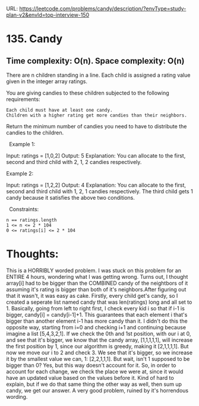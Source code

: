 URL: https://leetcode.com/problems/candy/description/?envType=study-plan-v2&envId=top-interview-150

# 135. Candy

## Time complexity: O(n). Space complexity: O(n)

There are n children standing in a line. Each child is assigned a rating value given in the integer array ratings.

You are giving candies to these children subjected to the following requirements:

	Each child must have at least one candy.
	Children with a higher rating get more candies than their neighbors.

Return the minimum number of candies you need to have to distribute the candies to the children.

 
Example 1:

Input: ratings = [1,0,2]
Output: 5
Explanation: You can allocate to the first, second and third child with 2, 1, 2 candies respectively.

Example 2:

Input: ratings = [1,2,2]
Output: 4
Explanation: You can allocate to the first, second and third child with 1, 2, 1 candies respectively.
The third child gets 1 candy because it satisfies the above two conditions.

 
Constraints:

	n == ratings.length
	1 <= n <= 2 * 104
	0 <= ratings[i] <= 2 * 104

# Thoughts:
This is a HORRIBLY worded problem. I was stuck on this problem for an ENTIRE 4 hours, wondering what I was getting wrong. Turns out, I thought array[i] had to be bigger than the COMBINED candy of the neightbors of it assuming it's rating 
is bigger than both of it's neighbors.After figuring out that it wasn't, it was easy as cake. Firstly, every child get's candy, so I created a seperate list named candy that was len(ratings) long and all set to 1. Basically, going from 
left to right first, I check every kid i so that if i-1 is bigger, candy[i] = candy[i-1]+1. This guarantees that each element i that's bigger than another element i-1 has more candy than it. I didn't do this the opposite way, starting from 
i=0 and checking i+1 and continuing because imagine a list [5,4,3,2,1]. If we check the 0th and 1st position, with our i at 0, and see that it's bigger, we know that the candy array, [1,1,1,1,1], will increase the first position by 1, since 
our algorithm is greedy, making it [2,1,1,1,1]. But now we move our i to 2 and check 3. We see that it's bigger, so we increase it by the smallest value we can, 1: [2,2,1,1,1]. But wait, isn't 1 supposed to be bigger than 0? Yes, but this way 
doesn't account for it. So, in order to account for each change, we check the place we were at, since it would have an updated value based on the values before it. Kind of hard to explain, but if we do that same thing the other way as well, then 
sum up candy, we get our answer. A very good problem, ruined by it's horrendous wording.

